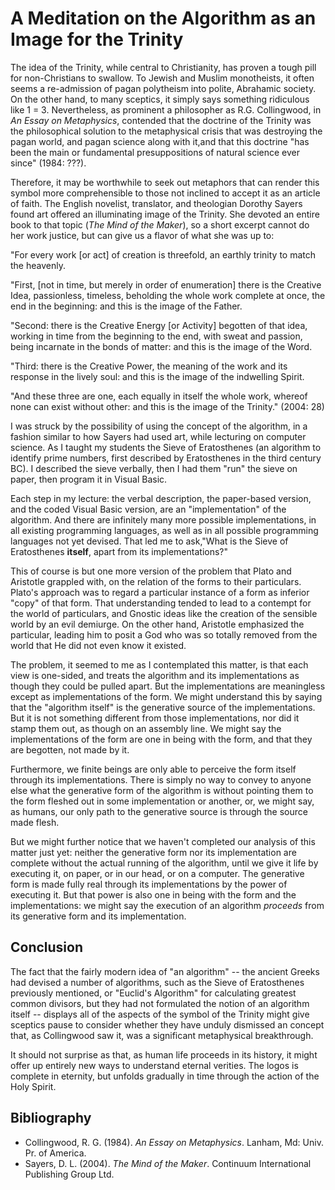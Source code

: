 # A Meditation on the Algorithm as an Image for the Trinity

The idea of the Trinity, while central to Christianity, has proven a tough
pill for non-Christians to swallow. To Jewish and Muslim monotheists, it often
seems a re-admission of pagan polytheism into polite, Abrahamic society.
On the other hand, to many sceptics, it simply says something ridiculous 
like 1 = 3. Nevertheless, as prominent a philosopher as R.G. Collingwood,
in *An Essay on Metaphysics*, contended that the doctrine of the Trinity was 
the philosophical solution to the metaphysical crisis that was destroying the
pagan world, and pagan science along with it,and that this doctrine "has been the main
or fundamental presuppositions of natural science ever since" (1984: ???).

Therefore, it may be worthwhile to seek out metaphors that can render this symbol
more comprehensible to those not inclined to accept it as an article of faith.
The English novelist, translator, and theologian Dorothy Sayers found art
offered an illuminating image of the Trinity. She devoted an entire book
to that topic (*The Mind of the Maker*), so a short excerpt cannot do her work justice,
but can give us a flavor of what she was up to:

"For every work [or act] of creation is threefold, an earthly trinity to match
the heavenly.

"First, [not in time, but merely in order of enumeration] there is the Creative
Idea, passionless, timeless, beholding the whole work complete at once, the end
in the beginning: and this is the image of the Father.

"Second: there is the Creative Energy [or Activity] begotten of that idea,
working in time from the beginning to the end, with sweat and passion, being
incarnate in the bonds of matter: and this is the image of the Word.

"Third: there is the Creative Power, the meaning of the work and its response
in the lively soul: and this is the image of the indwelling Spirit.

"And these three are one, each equally in itself the whole work, whereof none
can exist without other: and this is the image of the Trinity." (2004: 28)


I was struck by the possibility of using the concept of the algorithm,
in a fashion similar to how Sayers had used art, while lecturing on computer
science.
As I taught my students the Sieve of Eratosthenes (an algorithm to identify prime
numbers, first described by Eratosthenes in the third century BC).
I described the sieve
verbally, then I had them "run" the sieve on paper, then program it in Visual
Basic.

Each step in my lecture: the verbal description, the paper-based version,
and the coded Visual Basic version, are an "implementation" of the algorithm.
And there are infinitely many more possible implementations, in all
existing programming languages, as well as in all possible programming languages
not yet devised. That led me to ask,"What is the Sieve of Eratosthenes **itself**,
apart from its implementations?"

This of course is but one more version of the problem that Plato and Aristotle
grappled with, on the relation of the forms to their particulars. Plato's
approach was to regard a particular instance of a form
as inferior "copy" of that form. That understanding
tended to lead to a contempt for the world of particulars, and Gnostic ideas
like the creation of the sensible world by an evil demiurge. On the other hand,
Aristotle emphasized the particular, leading him to posit a God who was so
totally removed from the world that He did not even know it existed.

The problem, it seemed to me as I contemplated this matter, is that each view
is one-sided, and treats the algorithm and its implementations as though they
could be pulled apart. But the implementations are meaningless except as
implementations of the form. We might understand this by saying that the
"algorithm itself" is the generative source of the implementations. But it is
not something different from those implementations, nor did it stamp them out,
as though on an assembly line. We might say the implementations of the form are
one in being with the form, and that they are begotten, not made by it.

Furthermore, we finite beings are only able to perceive the form itself through
its implementations. There is simply no way to convey to anyone else what the
generative form of the algorithm is without pointing them to the form fleshed
out in some implementation or another, or, we might say, as humans, our only
path to the generative source is through the source made flesh.

But we might further notice that we haven't completed our analysis of this
matter just yet: neither the generative form nor its implementation are
complete without the actual running of the algorithm, until we give it life by
executing it, on paper, or in our head, or on a computer. The generative form
is made fully real through its implementations by the power of executing it.
But that power is also one in being with the form and the implementations: we
might say the execution of an algorithm *proceeds* from its generative form and
its implementation.

## Conclusion

The fact that the fairly modern idea of "an algorithm" -- the ancient Greeks 
had devised a number of algorithms, such as the Sieve of Eratosthenes previously
mentioned, or "Euclid's Algorithm" for calculating greatest common divisors, 
but they had not formulated the notion of an algorithm itself -- displays all
of the aspects of the symbol of the Trinity might give sceptics pause to 
consider whether they have unduly dismissed an concept that, as Collingwood
saw it, was a significant metaphysical breakthrough.

It should not surprise as that, as human life proceeds in its history,
it might offer up entirely new ways to understand eternal verities. The logos
is complete in eternity, but unfolds gradually in time through
the action of the Holy Spirit.


## Bibliography

- Collingwood, R. G. (1984). *An Essay on Metaphysics*. Lanham, Md: Univ. Pr. of America.
- Sayers, D. L. (2004). *The Mind of the Maker*. Continuum International Publishing Group Ltd.


